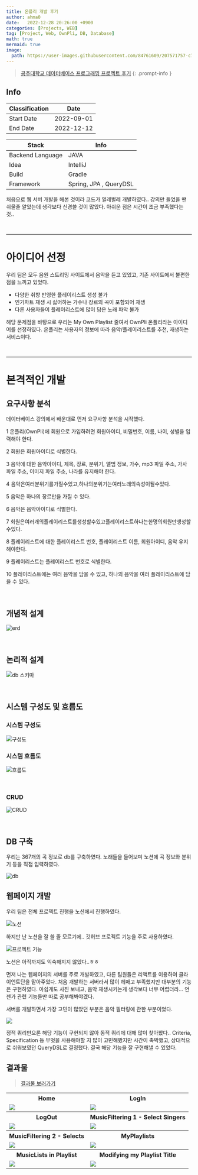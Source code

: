 ```yaml
---
title: 온플리 개발 후기
author: ahma0
date:   2022-12-28 20:26:00 +0900
categories: [Projects, WEB]
tag: [Project, Web, OwnPli, DB, Database]
math: true
mermaid: true
image:
  path: https://user-images.githubusercontent.com/84761609/207571757-c7360e46-fce4-48e9-a725-972f8859a2c8.png
---
```


> [공주대학교 데이터베이스 프로그래밍 프로젝트 후기](https://github.com/youbbin/db-project-ownpli)
{: .prompt-info }



## Info

| Classification | Date       |
|----------------|------------|
| Start Date     | 2022-09-01 |
| End Date       | 2022-12-12 |

| Stack             | Info                                                                      |
|-------------------|---------------------------------------------------------------------------|
| Backend Language  | JAVA                                                                      |
| Idea              | IntelliJ                                                                  |
| Build             | Gradle                                                                    |
| Framework         | Spring, JPA , QueryDSL                                                              |

처음으로 웹 서버 개발을 해본 것이라 코드가 얼레벌레 개발하였다.. 강의만 들었을 땐 쉬울줄 알았는데 생각보다 신경쓸 것이 많았다. 아쉬운 점은 시간이 조금 부족했다는 것.. 

<br>

<hr>

# 아이디어 선정

우리 팀은 모두 음원 스트리밍 사이트에서 음악을 듣고 있었고, 기존 사이트에서 불편한 점을 느끼고 있었다. 

- 다양한 취향 반영한 플레이리스트 생성 불가
- 인기차트 재생 시 싫어하는 가수나 장르의 곡이 포함되어 재생 
- 다른 사용자들이 플레이리스트에 많이 담은 노래 파악 불가

해당 문제점을 바탕으로 우리는 My Own Playlist 줄여서 OwnPli 온플리라는 아이디어를 선정하였다. 온플리는 사용자의 정보에 따라 음악/플레이리스트를 추천, 재생하는 서비스이다.

<br>

<hr>


# 본격적인 개발

## 요구사항 분석

데이터베이스 강의에서 배운대로 먼저 요구사항 분석을 시작했다.

1 온플리(OwnPli)에 회원으로 가입하려면 회원아이디, 비밀번호, 이름, 나이, 성별을 입력해야 한다.

2 회원은 회원아이디로 식별한다.

3 음악에 대한 음악아이디, 제목, 장르, 분위기, 앨범 정보, 가수, mp3 파일 주소, 가사 파일 주소, 이미지 파일 주소, 나라를 유지해야 한다.

4 음악은여러분위기를가질수있고,하나의분위기는여러노래의속성이될수있다.

5 음악은 하나의 장르만을 가질 수 있다.

6 음악은 음악아이디로 식별한다.

7 회원은여러개의플레이리스트를생성할수있고플레이리스트하나는한명의회원만생성할수있다.

8 플레이리스트에 대한 플레이리스트 번호, 플레이리스트 이름, 회원아이디, 음악 유지해야한다.

9 플레이리스트는 플레이리스트 번호로 식별한다.

10 플레이리스트에는 여러 음악을 담을 수 있고, 하나의 음악을 여러 플레이리스트에 담을 수 있다.

<br>

## 개념적 설계

![erd](https://user-images.githubusercontent.com/84761609/220889236-7bae0ad8-785e-403e-bd8a-999a330d51a0.png)

<br>

## 논리적 설계

![db 스키마](https://user-images.githubusercontent.com/84761609/220887016-46fab15d-71a7-49ce-88cd-6f02d4982290.png)

<br>

## 시스템 구성도 및 흐름도

### 시스템 구성도

![구성도](https://user-images.githubusercontent.com/84761609/220889633-12991c8d-7495-44d9-96c2-531b6b384171.png)

### 시스템 흐름도

![흐름도](https://user-images.githubusercontent.com/84761609/220889954-993bd0f9-656e-4b89-bf9a-db3cc812d9fb.png)

<br>

### CRUD

![CRUD](https://user-images.githubusercontent.com/84761609/220890147-8b585791-beeb-4531-8401-2b2d4c36eabd.png)

<br>

## DB 구축

우리는 367개의 곡 정보로 db를 구축하였다. 노래들을 들어보며 노션에 곡 정보와 분위기 등을 직접 입력하였다.

![db](https://user-images.githubusercontent.com/84761609/220890641-0900f8ee-7642-49ab-a59f-8df6f42599b0.png)


## 웹페이지 개발

우리 팀은 전체 프로젝트 진행을 노션에서 진행하였다. 

![노션](https://user-images.githubusercontent.com/84761609/220886369-9887e939-7f20-4db2-837e-36ae23a5d232.png)

하지만 난 노션을 잘 쓸 줄 모르기에.. 깃허브 프로젝트 기능을 주로 사용하였다.

![프로젝트 기능](https://user-images.githubusercontent.com/84761609/220892330-44a53cc3-0461-4d61-9de2-fdade76cd2b6.png)

노션은 아직까지도 익숙해지지 않았다..ㅎㅎ

먼저 나는 웹페이지의 서버를 주로 개발하였고, 다른 팀원들은 리액트를 이용하여 클라이언트단을 맡아주었다. 처음 개발하는 서버라서 많이 헤매고 부족했지만 대부분의 기능은 구현하였다. 아쉽게도 사진 보내고, 음악 재생시키는게 생각보다 너무 어렵더라... 언젠가 관련 기능들만 따로 공부해봐야겠다. 

서버를 개발하면서 가장 고민이 많았던 부분은 음악 필터링에 관한 부분이었다.

<img src="https://user-images.githubusercontent.com/84761609/207040610-58f164af-e0da-4544-b5e8-5ddcd259044c.png"/>

정적 쿼리만으론 해당 기능이 구현되지 않아 동적 쿼리에 대해 많이 찾아봤다.. Criteria, Specification 등 무엇을 사용해야할 지 많이 고민해봤지만 시간이 촉박했고, 상대적으로 쉬워보였던 QueryDSL로 결정했다. 결국 해당 기능을 잘 구현해낼 수 있었다.


## 결과물

> [결과물 보러가기](https://github.com/youbbin/db-project-ownpli)

<table style="width:100%">
  <tr>
    <th>Home</th>
    <th>LogIn</th>
  </tr>
  <tr>
    <td><img src="https://user-images.githubusercontent.com/84761609/207040582-42769f8c-f7a3-4618-8a73-650f1072fa97.png"/></td>
    <td><img src="https://user-images.githubusercontent.com/84761609/207040598-6bbfdda5-bfd1-411f-abc5-3f26abb9cdcf.png"/></td>
  </tr>
  <tr>
    <th>LogOut</th>
    <th>MusicFiltering 1 - Select Singers</th>
  </tr>
  <tr>
    <td><img src="https://user-images.githubusercontent.com/84761609/207040602-ec1cf1f5-eec5-4c77-aed9-a18fbb32824e.png"/></td>
    <td><img src="https://user-images.githubusercontent.com/84761609/207040610-58f164af-e0da-4544-b5e8-5ddcd259044c.png"/></td>
  </tr>
  <tr>
    <th>MusicFiltering 2 - Selects</th>
    <th>MyPlaylists</th>
  </tr>
  <tr>
    <td><img src="https://user-images.githubusercontent.com/84761609/207040608-501029ad-8a28-43a9-bb0f-b045b921537b.png"/></td>
    <td><img src="https://user-images.githubusercontent.com/84761609/207040605-5529d8ea-2a48-431c-ae00-e6eeb5b7349d.png"/></td>
  </tr>
  <tr>
    <th>MusicLists in Playlist</th>
    <th>Modifying my Playlist Title</th>
  </tr>
  <tr>
    <td><img src="https://user-images.githubusercontent.com/84761609/207040574-3cf140c5-edf3-4109-bf29-18bfd7ff43fb.png"/></td>
    <td><img src="https://user-images.githubusercontent.com/84761609/207040579-9553a636-6bd1-4ab1-8887-7bd978e624c5.png"/></td>
  </tr>
  </table>